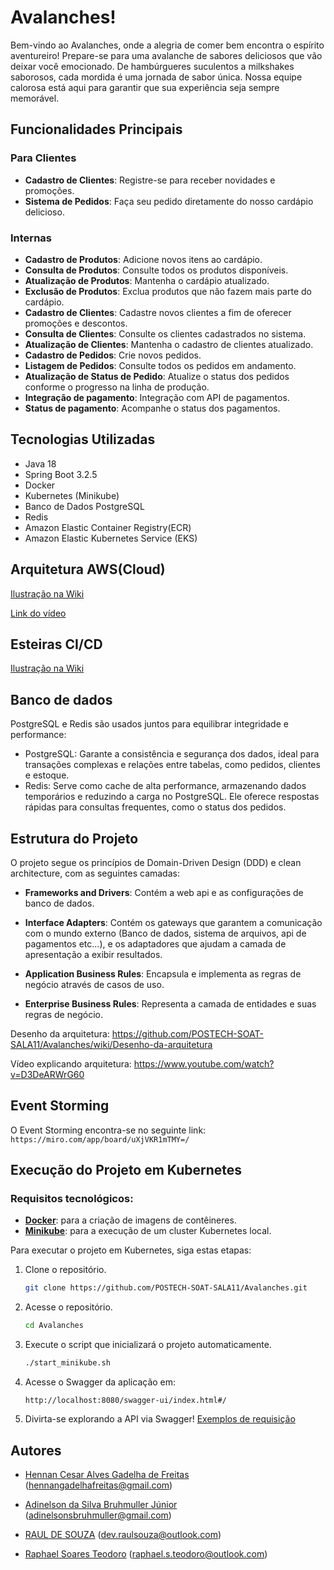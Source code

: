 # Avalanches!

Bem-vindo ao Avalanches, onde a alegria de comer bem encontra o espírito aventureiro! Prepare-se para uma avalanche de sabores deliciosos que vão deixar você emocionado. De hambúrgueres suculentos a milkshakes saborosos, cada mordida é uma jornada de sabor única. Nossa equipe calorosa está aqui para garantir que sua experiência seja sempre memorável.

## Funcionalidades Principais 

### Para Clientes
- **Cadastro de Clientes**: Registre-se para receber novidades e promoções.
- **Sistema de Pedidos**: Faça seu pedido diretamente do nosso cardápio delicioso.

### Internas

- **Cadastro de Produtos**: Adicione novos itens ao cardápio.
- **Consulta de Produtos**: Consulte todos os produtos disponíveis.
- **Atualização de Produtos**: Mantenha o cardápio atualizado.
- **Exclusão de Produtos**: Exclua produtos que não fazem mais parte do cardápio.
- **Cadastro de Clientes**: Cadastre novos clientes a fim de oferecer promoções e descontos.
- **Consulta de Clientes**: Consulte os clientes cadastrados no sistema.
- **Atualização de Clientes**: Mantenha o cadastro de clientes atualizado.
- **Cadastro de Pedidos**: Crie novos pedidos.
- **Listagem de Pedidos**: Consulte todos os pedidos em andamento.
- **Atualização de Status de Pedido**: Atualize o status dos pedidos conforme o progresso na linha de produção.
- **Integração de pagamento**: Integração com API de pagamentos.
- **Status de pagamento**: Acompanhe o status dos pagamentos.

## Tecnologias Utilizadas

- Java 18
- Spring Boot 3.2.5
- Docker
- Kubernetes (Minikube)
- Banco de Dados PostgreSQL
- Redis
- Amazon Elastic Container Registry(ECR)
- Amazon Elastic Kubernetes Service (EKS)

## Arquitetura AWS(Cloud)
[Ilustração na Wiki](https://github.com/POSTECH-SOAT-SALA11/application-avalanches-aws/wiki/Arquitetura-AWS)

[Link do vídeo](https://www.youtube.com/watch?v=yPuZuUrvZlk)

## Esteiras CI/CD
[Ilustração na Wiki](https://github.com/POSTECH-SOAT-SALA11/application-avalanches-aws/wiki/Esteiras-CI-CD)

## Banco de dados
PostgreSQL e Redis são usados juntos para equilibrar integridade e performance:

- PostgreSQL: Garante a consistência e segurança dos dados, ideal para transações complexas e relações entre tabelas, como pedidos, clientes e estoque.
- Redis: Serve como cache de alta performance, armazenando dados temporários e reduzindo a carga no PostgreSQL. Ele oferece respostas rápidas para consultas frequentes, como o status dos pedidos.

## Estrutura do Projeto

O projeto segue os princípios de Domain-Driven Design (DDD) e clean architecture, com as seguintes camadas:

- **Frameworks and Drivers**: Contém a web api e as configurações de banco de dados.

- **Interface Adapters**: Contém os gateways que garantem a comunicação com o mundo externo (Banco de dados, sistema de arquivos, api de pagamentos etc...),
e os adaptadores que ajudam a camada de apresentação a exibir resultados.

- **Application Business Rules**:  Encapsula e implementa as regras de negócio através de casos de uso.

- **Enterprise Business Rules**:  Representa a camada de entidades e suas regras de negócio.

Desenho da arquitetura: https://github.com/POSTECH-SOAT-SALA11/Avalanches/wiki/Desenho-da-arquitetura

Vídeo explicando arquitetura: https://www.youtube.com/watch?v=D3DeARWrG60

## Event Storming

O Event Storming encontra-se no seguinte link: `https://miro.com/app/board/uXjVKR1mTMY=/`

## Execução do Projeto em Kubernetes

### Requisitos tecnológicos:
- **[Docker](https://www.docker.com/)**: para a criação de imagens de contêineres.
- **[Minikube](https://minikube.sigs.k8s.io/docs/start/?arch=%2Fwindows%2Fx86-64%2Fstable%2F.exe+download)**: para a execução de um cluster Kubernetes local.

Para executar o projeto em Kubernetes, siga estas etapas:

1. Clone o repositório.
   ```bash
   git clone https://github.com/POSTECH-SOAT-SALA11/Avalanches.git
   ```

2. Acesse o repositório.
   ```bash
   cd Avalanches
   ```

3. Execute o script que inicializará o projeto automaticamente.
   ```bash
   ./start_minikube.sh
    ```

4. Acesse o Swagger da aplicação em:
   ```
   http://localhost:8080/swagger-ui/index.html#/
   ```

6. Divirta-se explorando a API via Swagger! 
[Exemplos de requisição](https://github.com/POSTECH-SOAT-SALA11/application-avalanches-aws/wiki/Exemplos-de-Requisi%C3%A7%C3%A3o)

## Autores

- [Hennan Cesar Alves Gadelha de Freitas](https://github.com/HennanGadelha)
  (hennangadelhafreitas@gmail.com)

- [Adinelson da Silva Bruhmuller Júnior](https://github.com/Doomwhite)
  (adinelsonsbruhmuller@gmail.com)

- [RAUL DE SOUZA](https://github.com/raulsouza-rm355416)
  (dev.raulsouza@outlook.com)

- [Raphael Soares Teodoro](https://github.com/raphasteodoro)
  (raphael.s.teodoro@outlook.com)

